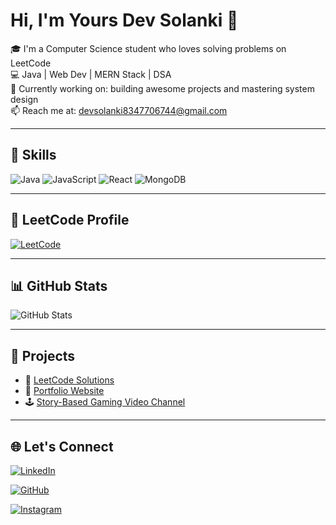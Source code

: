 # Hi, I'm Yours Dev Solanki 👋

🎓 I'm a Computer Science student who loves solving problems on LeetCode  
💻 Java | Web Dev | MERN Stack | DSA  
🎯 Currently working on: building awesome projects and mastering system design  
📫 Reach me at: devsolanki8347706744@gmail.com

---

## 🚀 Skills
![Java](https://img.shields.io/badge/Java-ED8B00?style=for-the-badge&logo=java&logoColor=white)
![JavaScript](https://img.shields.io/badge/JavaScript-F7DF1E?style=for-the-badge&logo=javascript&logoColor=black)
![React](https://img.shields.io/badge/React-20232A?style=for-the-badge&logo=react&logoColor=61DAFB)
![MongoDB](https://img.shields.io/badge/MongoDB-4EA94B?style=for-the-badge&logo=mongodb&logoColor=white)

---

## 🧠 LeetCode Profile
[![LeetCode](https://img.shields.io/badge/LeetCode-orange?style=for-the-badge&logo=leetcode&logoColor=white)](https://leetcode.com/devsolanki8347706744/)

---

## 📊 GitHub Stats
![GitHub Stats](https://github-readme-stats.vercel.app/api?username=Dev-Solanki-6744&show_icons=true&theme=radical)

---

## 📌 Projects
- 🎯 [LeetCode Solutions](https://github.com/your-username/leetcode-solutions)
- 🧰 [Portfolio Website](https://your-username.github.io)
- 🕹️ [Story-Based Gaming Video Channel](https://www.youtube.com/@DoryLusGaMer)

---

## 🌐 Let's Connect
[![LinkedIn](https://img.shields.io/badge/LinkedIn-blue?style=for-the-badge&logo=linkedin)](https://linkedin.com/in/dev-solanki-603a60246)

[![GitHub](https://img.shields.io/badge/GitHub-black?style=for-the-badge&logo=github)](https://github.com/Dev-Solanki-6744)

[![Instagram](https://img.shields.io/badge/Instagram-E4405F?style=for-the-badge&logo=instagram&logoColor=white)](https://instagram.com/dev_solanki_6744/)
